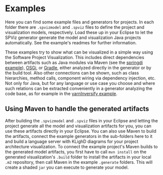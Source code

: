 # Examples

Here you can find some example files and generators for projects. In each folder there are `.spvizmodel` and `.spviz` files to define the project and visualization models, respectively.
Load these up in your Eclipse to let the SPViz generator generate the model and visualization Java projects automatically.
See the example's readmes for further information.

These examples try to show what can be visualized in a simple way using the Software Project Visualization. This includes direct dependencies between artifacts such as Java modules via Maven (see the [springdi example](https://github.com/kieler/SoftwareProjectViz-examples/tree/main/springDI)), [OSGi](https://github.com/kieler/SoftwareProjectViz-examples/tree/main/osgi), or [Gradle](https://github.com/kieler/SoftwareProjectViz-examples/tree/examples/gradle), either analyzed directly in the generator or by the build tool. Also other connections can be shown, such as class hierarchies, method calls, component wiring via dependency injection, etc. Not only for Java, but for any language or use case you choose and where such relations can be extracted conveniently in a generator analyzing the code base, as for example in the [yarnInversify example](https://github.com/kieler/SoftwareProjectViz-examples/tree/main/yarnInversify).

## Using Maven to handle the generated artifacts
After building the `.spvizmodel` and `.spviz` files in your Eclipse and letting the project generate all the model and visualization artifacts for you, you can use these artifacts directly in your Eclipse.
You can also use Maven to build the artifacts, connect the example generators in the sub-folders here to it and build a language server with KLighD diagrams for your project architecture visualization.
To connect the example project's Maven builds to the generated model artifacts, you first have to call `mvn install` on the generated visualization's `.build` folder to install the artifacts in your local `.m2` repository, then call Maven in the example `.generate` folders.
This will create a shaded `jar` you can execute to generate your model.
